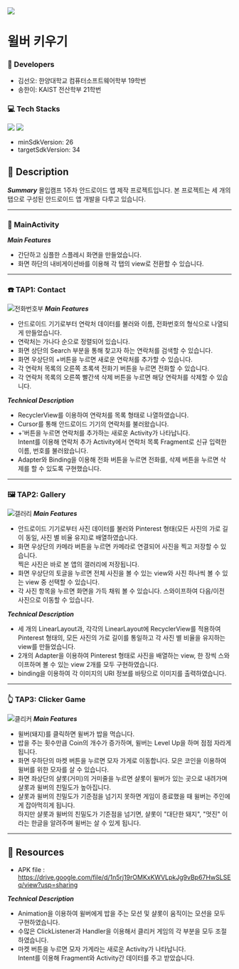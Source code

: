 <img src="https://capsule-render.vercel.app/api?type=soft&color=F5A9E1&height=80&section=header&text=🐷윌버%20키우기🐷&fontSize=50&fontColor=FFFFFF"/>


# 윌버 키우기

### 👥 Developers
- 김선오: 한양대학교 컴퓨터소프트웨어학부 19학번
- 송한이: KAIST 전산학부 21학번

### 💻 Tech Stacks
<img src="https://img.shields.io/badge/AndroidStudio-3DDC84?style=flat-square&logo=AndroidStudio&logoColor=white"/> <img src="https://img.shields.io/badge/Kotlin-7F52FF?style=flat-square&logo=Kotlin&logoColor=white"/>
- minSdkVersion: 26
- targetSdkVersion: 34

## 📢 Description

***Summary***
몰입캠프 1주차 안드로이드 앱 제작 프로젝트입니다.
본 프로젝트는 세 개의 탭으로 구성된 안드로이드 앱 개발을 다루고 있습니다.

---

### 📱 MainActivity
***Main Features***
- 간단하고 심플한 스플레시 화면을 만들었습니다.
- 화면 하단의 내비게이션바를 이용해 각 탭의 view로 전환할 수 있습니다.

---

### ☎️ TAP1: Contact
![전화번호부](https://github.com/sunohkim/Madcamp_AndroidApp/assets/112535704/ccade6b6-da92-4740-b9a2-e47c0c888a58)
***Main Features***
- 안드로이드 기기로부터 연락처 데이터를 불러와 이름, 전화번호의 형식으로 나열되게 만들었습니다.
- 연락처는 가나다 순으로 정렬되어 있습니다.
- 화면 상단의 Search 부분을 통해 찾고자 하는 연락처를 검색할 수 있습니다.
- 화면 우상단의 +버튼을 누르면 새로운 연락처를 추가할 수 있습니다.
- 각 연락처 목록의 오른쪽 초록색 전화기 버튼을 누르면 전화할 수 있습니다.
- 각 연락처 목록의 오른쪽 빨간색 삭제 버튼을 누르면 해당 연락처를 삭제할 수 있습니다.

***Technical Description***
- RecyclerView를 이용하여 연락처를 목록 형태로 나열하였습니다.
- Cursor를 통해 안드로이드 기기의 연락처를 불러왔습니다.
- +'버튼을 누르면 연락처를 추가하는 새로운 Activity가 나타납니다. <br/>
  Intent를 이용해 연락처 추가 Activity에서 연락처 목록 Fragment로 신규 입력한 이름, 번호를 불러왔습니다.
- Adapter와 Binding을 이용해 전화 버튼을 누르면 전화를, 삭제 버튼을 누르면 삭제를 할 수 있도록 구현했습니다.

---

### 🖼️ TAP2: Gallery
![갤러리](https://github.com/sunohkim/Madcamp_AndroidApp/assets/112535704/ee1bc291-7408-4d5a-9a8b-df6b28034848)
***Main Features***
- 안드로이드 기기로부터 사진 데이터를 불러와 Pinterest 형태(모든 사진의 가로 길이 동일, 사진 별 비율 유지)로 배열하였습니다.
- 화면 우상단의 카메라 버튼을 누르면 카메라로 연결되어 사진을 찍고 저장할 수 있습니다. <br/>
  찍은 사진은 바로 본 앱의 갤러리에 저장됩니다.
- 화면 우상단의 토글을 누르면 전체 사진을 볼 수 있는 view와 사진 하나씩 볼 수 있는 view 중 선택할 수 있습니다.
- 각 사진 항목을 누르면 화면을 가득 채워 볼 수 있습니다. 스와이프하여 다음/이전 사진으로 이동할 수 있습니다.

***Technical Description***
- 세 개의 LinearLayout과, 각각의 LinearLayout에 RecyclerView를 적용하여 Pinterest 형태의, 모든 사진의 가로 길이를 통일하고 각 사진 별 비율을 유지하는 view를 만들었습니다.
- 2개의 Adapter을 이용하여 Pinterest 형태로 사진을 배열하는 view, 한 장씩 스와이프하며 볼 수 있는 view 2개를 모두 구현하였습니다.
- binding을 이용하여 각 이미지의 URI 정보를 바탕으로 이미지를 출력하였습니다.

---

### 👆 TAP3: Clicker Game
![클리커](https://github.com/sunohkim/Madcamp_AndroidApp/assets/112535704/eb5ea4a2-278c-421c-be94-c45e70a12bec)
***Main Features***
- 윌버(돼지)를 클릭하면 윌버가 밥을 먹습니다.
- 밥을 주는 횟수만큼 Coin의 개수가 증가하며, 윌버는 Level Up을 하며 점점 자라게 됩니다.
- 화면 우하단의 마켓 버튼을 누르면 모자 가게로 이동합니다. 모은 코인을 이용하여 윌버를 위한 모자를 살 수 있습니다.
- 화면 좌상단의 샬롯(거미)의 거미줄을 누르면 샬롯이 윌버가 있는 곳으로 내려가며 샬롯과 윌버의 친밀도가 높아집니다.
- 샬롯과 윌버의 친밀도가 기준점을 넘기지 못하면 게임이 종료했을 때 윌버는 주인에게 잡아먹히게 됩니다. <br/>
  하지만 샬롯과 윌버의 친밀도가 기준점을 넘기면, 샬롯이 "대단한 돼지", "멋진" 이라는 한글을 알려주며 윌버는 살 수 있게 됩니다.

---

## 📁 Resources
- APK file : https://drive.google.com/file/d/1n5rj19rOMKxKWVLpkJg9vBp67HwSLSEq/view?usp=sharing

***Technical Description***
- Animation을 이용하여 윌버에게 밥을 주는 모션 및 샬롯이 움직이는 모션을 모두 구현하였습니다.
- 수많은 ClickListener과 Handler을 이용해서 클리커 게임의 각 부분을 모두 조절하였습니다.
- 마켓 버튼을 누르면 모자 가게라는 새로운 Activity가 나타납니다. <br/>
  Intent를 이용해 Fragment와 Activity간 데이터를 주고 받았습니다.
